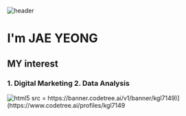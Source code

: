 ![header](https://capsule-render.vercel.app/api?type=rounded&color=gradient&text=%20Jay%20&height=200&fontSize=80&textBg=true)
<h1>I'm JAE YEONG</h1>

<h2> MY interest</h2>

<h3> 1. Digital Marketing 
     2. Data Analysis
</h3>


<img alt="html5" src="https://img.shields.io/badge/-HTML5-E34F26?style=flat-square&logo=html5&logoColor=white" />
<src = "https://banner.codetree.ai/v1/banner/kgl7149)](https://www.codetree.ai/profiles/kgl7149">
src = https://banner.codetree.ai/v1/banner/kgl7149)](https://www.codetree.ai/profiles/kgl7149
